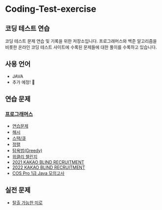 # Coding-Test-exercise

## 코딩 테스트 연습

코딩 테스트 문제 연습 및 기록을 위한 저장소입니다. 프로그래머스와 백준 알고리즘을 비롯한 온라인 코딩 테스트 사이트에 수록된 문제들에 대한 풀이를 수록하고 있습니다.

## 사용 언어

- JAVA
- 추가 예정! 🥸

## 연습 문제

### [프로그래머스](./exercise/Programmers)

- [연습문제](./exercise/Programmers/연습문제)
- [해시](./exercise/Programmers/Hash)
- [스택/큐](./exercise/Programmers/StackNQueue)
- [정렬](./exercise/Programmers/Sort)
- [탐욕법(Greedy)](./exercise/Programmers/Greedy)
- [위클리 챌린지](./exercise/Programmers/Weekly-Challenge)
- [2021 KAKAO BLIND RECRUITMENT](./exercise/Programmers/2021-KAKAO-BLIND-RECRUITMENT)
- [2022 KAKAO BLIND RECRUITMENT](./exercise/Programmers/2022-KAKAO-BLIND-RECRUITMENT)
- [COS Pro 1급 Java 모의고사](./exercise/COS-Pro-Grade-1-Java-Mock-Test)

## 실전 문제

- [탈출 가능한 미로](./[problem/an_escapeable_maze)
